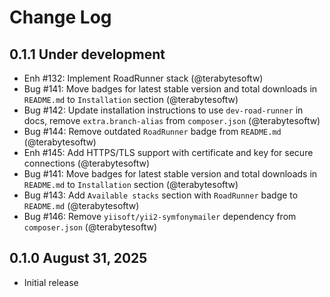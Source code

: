# Change Log

## 0.1.1 Under development

- Enh #132: Implement RoadRunner stack (@terabytesoftw)
- Bug #141: Move badges for latest stable version and total downloads in `README.md` to `Installation` section (@terabytesoftw)
- Bug #142: Update installation instructions to use `dev-road-runner` in docs, remove  `extra.branch-alias` from `composer.json` (@terabytesoftw)
- Bug #144: Remove outdated `RoadRunner` badge from `README.md` (@terabytesoftw)
- Enh #145: Add HTTPS/TLS support with certificate and key for secure connections (@terabytesoftw)
- Bug #141: Move badges for latest stable version and total downloads in `README.md` to `Installation` section (@terabytesoftw)
- Bug #143: Add `Available stacks` section with `RoadRunner` badge to `README.md` (@terabytesoftw)
- Bug #146: Remove `yiisoft/yii2-symfonymailer` dependency from `composer.json` (@terabytesoftw)

## 0.1.0 August 31, 2025

- Initial release
